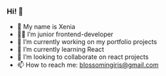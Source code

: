 ### Hi! :vulcan_salute:

- :cherry_blossom: My name is Xenia
- :woman_technologist: I’m junior frontend-developer
- 🔭 I’m currently working on my portfolio projects
- 🌱 I’m currently learning React
- 👯 I’m looking to collaborate on react projects
- 📫 How to reach me: blossomingiris@gmail.com
